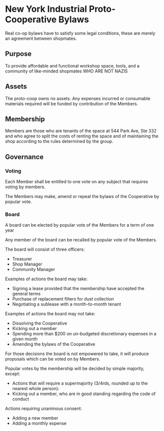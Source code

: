 # New York Industrial Proto-Cooperative Bylaws

Real co-op bylaws have to satisfy some legal conditions, these are merely an agreement between shopmates.

## Purpose

To provide affordable and functional workshop space, tools, and a community of like-minded shopmates WHO ARE NOT NAZIS

## Assets

The proto-coop owns no assets. Any expenses incurred or consumable materials required will be funded by contribution of the Members.

## Membership

Members are those who are tenants of the space at 544 Park Ave, Ste 332 and who agree to split the costs of renting the space and of maintaining the shop according to the rules determined by the group.

## Governance

### Voting

Each Member shall be entitled to one vote on any subject that requires voting
by members.

The Members may make, amend or repeal the bylaws of the Cooperative by popular vote.

### Board

A board can be elected by popular vote of the Members for a term of one year

Any member of the board can be recalled by popular vote of the Members.

The board will consist of three officers:

- Treasurer
- Shop Manager
- Community Manager

Examples of actions the board may take:

- Signing a lease provided that the membership have accepted the general terms
- Purchase of replacement filters for dust collection
- Negotiating a sublease with a month-to-month tenant

Examples of actions the board may not take:

- Dissolving the Cooperative
- Kicking out a member
- Spending more than $200 on un-budgeted discretionary expenses in a given month
- Amending the bylaws of the Cooperative

For those decisions the board is not empowered to take, it will produce proposals which can be voted on by Members.

Popular votes by the membership will be decided by simple majority, except:

- Actions that will require a supermajority (3/4rds, rounded up to the nearest whole person):
- Kicking out a member, who are in good standing regarding the code of conduct

Actions requiring unanimous consent:

- Adding a new member
- Adding a monthly expense
